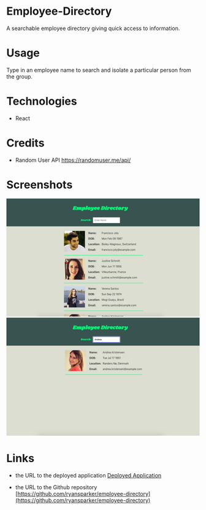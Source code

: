 # Employee-Directory
A searchable employee directory giving quick access to information.

# Usage
Type in an employee name to search and isolate a particular person from the group.

# Technologies
* React

# Credits
* Random User API 
https://randomuser.me/api/

# Screenshots 
![alt text](/public/employee-directory1.jpg)
![alt text](/public/employee-directory2.jpg)

# Links
* the URL to the deployed application
[Deployed Application](https://ryansparker.github.io/employee-directory/)

* the URL to the Github repository
[https://github.com/ryansparker/employee-directory](https://github.com/ryansparker/employee-directory)